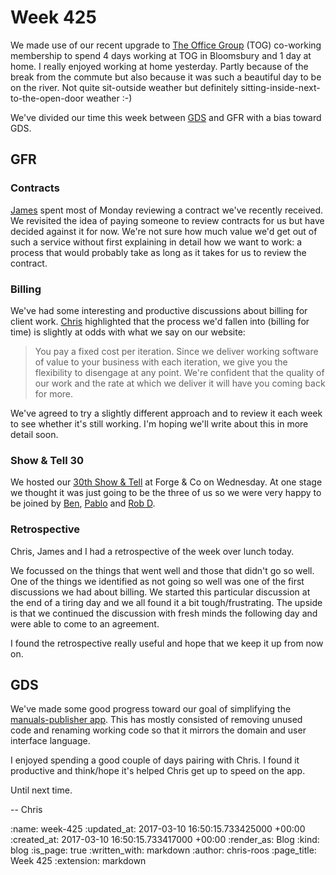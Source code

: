 Week 425
========

We made use of our recent upgrade to [The Office Group][the-office-group] (TOG) co-working membership to spend 4 days working at TOG in Bloomsbury and 1 day at home. I really enjoyed working at home yesterday. Partly because of the break from the commute but also because it was such a beautiful day to be on the river. Not quite sit-outside weather but definitely sitting-inside-next-to-the-open-door weather :-)

We've divided our time this week between [GDS][gds] and GFR with a bias toward GDS.

## GFR

### Contracts

[James][james-mead] spent most of Monday reviewing a contract we've recently received. We revisited the idea of paying someone to review contracts for us but have decided against it for now. We're not sure how much value we'd get out of such a service without first explaining in detail how we want to work: a process that would probably take as long as it takes for us to review the contract.

### Billing

We've had some interesting and productive discussions about billing for client work. [Chris][chris-lowis] highlighted that the process we'd fallen into (billing for time) is slightly at odds with what we say on our website:

> You pay a fixed cost per iteration. Since we deliver working software of value to your business with each iteration, we give you the flexibility to disengage at any point. We're confident that the quality of our work and the rate at which we deliver it will have you coming back for more.

We've agreed to try a slightly different approach and to review it each week to see whether it's still working. I'm hoping we'll write about this in more detail soon.

### Show & Tell 30

We hosted our [30th Show & Tell][show-and-tell-30] at Forge & Co on Wednesday. At one stage we thought it was just going to be the three of us so we were very happy to be joined by [Ben][ben-griffiths], [Pablo][pablo-manrubia] and [Rob D][rob-dupuis].

### Retrospective

Chris, James and I had a retrospective of the week over lunch today.

We focussed on the things that went well and those that didn't go so well. One of the things we identified as not going so well was one of the first discussions we had about billing. We started this particular discussion at the end of a tiring day and we all found it a bit tough/frustrating. The upside is that we continued the discussion with fresh minds the following day and were able to come to an agreement.

I found the retrospective really useful and hope that we keep it up from now on.

## GDS

We've made some good progress toward our goal of simplifying the [manuals-publisher app][manuals-publisher]. This has mostly consisted of removing unused code and renaming working code so that it mirrors the domain and user interface language.

I enjoyed spending a good couple of days pairing with Chris. I found it productive and think/hope it's helped Chris get up to speed on the app.

Until next time.

-- Chris

[ben-griffiths]: https://twitter.com/beng
[chris-lowis]: /chris-lowis
[gds]: https://gds.blog.gov.uk/
[james-mead]: /james-mead
[manuals-publisher]: https://github.com/alphagov/manuals-publisher
[pablo-manrubia]: http://pmanrubia.info/
[rob-dupuis]: https://github.com/robd
[show-and-tell-30]: /show-and-tell-30
[the-office-group]: http://www.theofficegroup.co.uk/

:name: week-425
:updated_at: 2017-03-10 16:50:15.733425000 +00:00
:created_at: 2017-03-10 16:50:15.733417000 +00:00
:render_as: Blog
:kind: blog
:is_page: true
:written_with: markdown
:author: chris-roos
:page_title: Week 425
:extension: markdown
